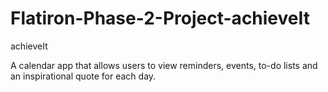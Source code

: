 # Flatiron-Phase-2-Project-achieveIt

achieveIt

A calendar app that allows users to view reminders, events, to-do lists and an inspirational quote for each day.




